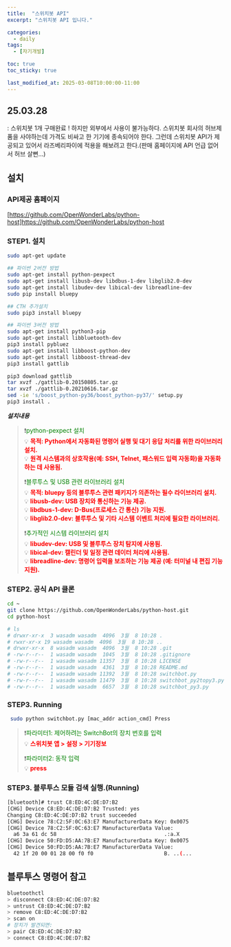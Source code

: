 ```yaml
---
title:  "스위치봇 API"
excerpt: "스위치봇 API 입니다."

categories:
  - daily
tags:
  - [자기개발]

toc: true
toc_sticky: true

last_modified_at: 2025-03-08T10:00:00-11:00
---
```


## 25.03.28
: 스위치봇 1개 구매완료 ! 하지만 외부에서 사용이 불가능하다. 스위치봇 회사의 허브제품을 사야하는데 가격도 비싸고 한 기기에 종속되어야 한다. 그런데 스위치봇 API가 제공되고 있어서 라즈베리파이에 적용을 해보려고 한다.(판매 홈페이지에 API 언급 없어서 허브 살뻔...)  

## 설치
### API제공 홈페이지
[https://github.com/OpenWonderLabs/python-host]https://github.com/OpenWonderLabs/python-host

### STEP1. 설치
```bash
sudo apt-get update

## 파이썬 2버전 방법
sudo apt-get install python-pexpect
sudo apt-get install libusb-dev libdbus-1-dev libglib2.0-dev 
sudo apt-get install libudev-dev libical-dev libreadline-dev
sudo pip install bluepy 

## CTH 추가설치
sudo pip3 install bluepy

## 파이썬 3버전 방법
sudo apt-get install python3-pip
sudo apt-get install libbluetooth-dev
pip3 install pybluez
sudo apt-get install libboost-python-dev
sudo apt-get install libboost-thread-dev
pip3 install gattlib

pip3 download gattlib
tar xvzf ./gattlib-0.20150805.tar.gz
tar xvzf ./gattlib-0.20210616.tar.gz
sed -ie 's/boost_python-py36/boost_python-py37/' setup.py
pip3 install .

```


***설치내용***  
> ❗<span style='color:green'>python-pexpect 설치</span>  
> 💡 <span style='color:red'>**목적: Python에서 자동화된 명령어 실행 및 대기 응답 처리를 위한 라이브러리 설치.**</span>  
> 💡 <span style='color:red'>**원격 시스템과의 상호작용(예: SSH, Telnet, 패스워드 입력 자동화)을 자동화하는 데 사용됨.**</span>  
>    
> ❗<span style='color:green'>블루투스 및 USB 관련 라이브러리 설치</span>  
> 💡 <span style='color:red'>**목적: bluepy 등의 블루투스 관련 패키지가 의존하는 필수 라이브러리 설치.**</span>  
> 💡 <span style='color:red'>**libusb-dev: USB 장치와 통신하는 기능 제공.**</span>  
> 💡 <span style='color:red'>**libdbus-1-dev: D-Bus(프로세스 간 통신) 기능 지원.**</span>  
> 💡 <span style='color:red'>**libglib2.0-dev: 블루투스 및 기타 시스템 이벤트 처리에 필요한 라이브러리.**</span>  
>    
> ❗<span style='color:green'>추가적인 시스템 라이브러리 설치</span>  
> 💡 <span style='color:red'>**libudev-dev: USB 및 블루투스 장치 탐지에 사용됨.**</span>  
> 💡 <span style='color:red'>**libical-dev: 캘린더 및 일정 관련 데이터 처리에 사용됨.**</span>  
> 💡 <span style='color:red'>**libreadline-dev: 명령어 입력을 보조하는 기능 제공 (예: 터미널 내 편집 기능 지원).**</span>  


### STEP2. 공식 API 클론
```bash
cd ~
git clone https://github.com/OpenWonderLabs/python-host.git
cd python-host

# ls
# drwxr-xr-x  3 wasadm wasadm  4096  3월  8 10:28 .
# rwxr-xr-x 19 wasadm wasadm  4096  3월  8 10:28 ..
# drwxr-xr-x  8 wasadm wasadm  4096  3월  8 10:28 .git
# -rw-r--r--  1 wasadm wasadm  1045  3월  8 10:28 .gitignore
# -rw-r--r--  1 wasadm wasadm 11357  3월  8 10:28 LICENSE
# -rw-r--r--  1 wasadm wasadm  4361  3월  8 10:28 README.md
# -rw-r--r--  1 wasadm wasadm 11392  3월  8 10:28 switchbot.py
# -rw-r--r--  1 wasadm wasadm 11479  3월  8 10:28 switchbot_py2topy3.py
# -rw-r--r--  1 wasadm wasadm  6657  3월  8 10:28 switchbot_py3.py

```

### STEP3. Running
```bash
 sudo python switchbot.py [mac_addr action_cmd] Press

```

> ❗<span style='color:green'>파라미터1: 제어하려는 SwitchBot의 장치 번호를 입력</span>  
> 💡 <span style='color:red'>**스위치봇 앱 > 설정 > 기기정보**</span>  
>    
> ❗<span style='color:green'>파라미터2: 동작 입력</span>  
> 💡 <span style='color:red'>**press**</span>  

### STEP3. 블루투스 모듈 검색 실행.(Running)

```bash
[bluetooth]# trust C8:ED:4C:DE:D7:B2
[CHG] Device C8:ED:4C:DE:D7:B2 Trusted: yes
Changing C8:ED:4C:DE:D7:B2 trust succeeded
[CHG] Device 78:C2:5F:0C:63:E7 ManufacturerData Key: 0x0075
[CHG] Device 78:C2:5F:0C:63:E7 ManufacturerData Value:
  a6 3a 61 dc 58                                   .:a.X
[CHG] Device 50:FD:D5:AA:7B:E7 ManufacturerData Key: 0x0075
[CHG] Device 50:FD:D5:AA:7B:E7 ManufacturerData Value:
  42 1f 20 00 01 28 00 f0 f0                       B. ..(...

```

## 블루투스 명령어 참고
```bash
bluetoothctl
> disconnect C8:ED:4C:DE:D7:B2
> untrust C8:ED:4C:DE:D7:B2
> remove C8:ED:4C:DE:D7:B2
> scan on
# 장치가 발견되면:
> pair C8:ED:4C:DE:D7:B2
> connect C8:ED:4C:DE:D7:B2

```
